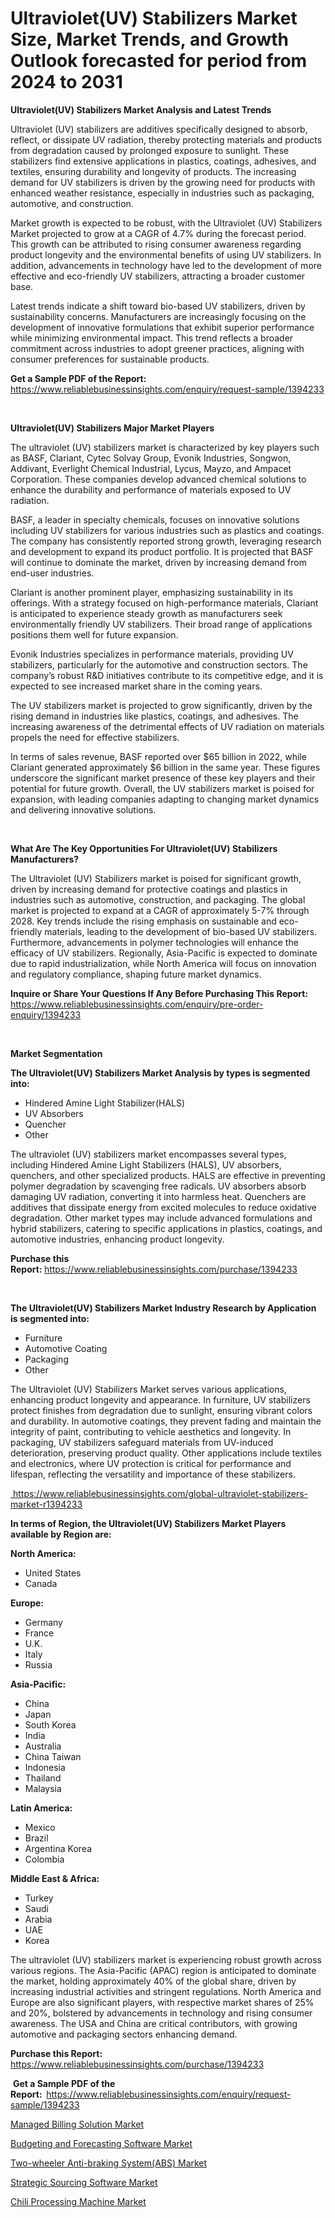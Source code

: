 <p><h1>Ultraviolet(UV) Stabilizers Market Size, Market Trends, and Growth Outlook forecasted for period from 2024 to 2031</h1></p><p><strong>Ultraviolet(UV) Stabilizers Market Analysis and Latest Trends</strong></p>
<p><p>Ultraviolet (UV) stabilizers are additives specifically designed to absorb, reflect, or dissipate UV radiation, thereby protecting materials and products from degradation caused by prolonged exposure to sunlight. These stabilizers find extensive applications in plastics, coatings, adhesives, and textiles, ensuring durability and longevity of products. The increasing demand for UV stabilizers is driven by the growing need for products with enhanced weather resistance, especially in industries such as packaging, automotive, and construction.</p><p>Market growth is expected to be robust, with the Ultraviolet (UV) Stabilizers Market projected to grow at a CAGR of 4.7% during the forecast period. This growth can be attributed to rising consumer awareness regarding product longevity and the environmental benefits of using UV stabilizers. In addition, advancements in technology have led to the development of more effective and eco-friendly UV stabilizers, attracting a broader customer base.</p><p>Latest trends indicate a shift toward bio-based UV stabilizers, driven by sustainability concerns. Manufacturers are increasingly focusing on the development of innovative formulations that exhibit superior performance while minimizing environmental impact. This trend reflects a broader commitment across industries to adopt greener practices, aligning with consumer preferences for sustainable products.</p></p>
<p><strong>Get a Sample PDF of the Report:&nbsp;</strong> <a href="https://www.reliablebusinessinsights.com/enquiry/request-sample/1394233?utm_campaign=1121&utm_medium=2&utm_source=Github&utm_content=ia&utm_term=05122024&utm_id=ultravioletuv-stabilizers">https://www.reliablebusinessinsights.com/enquiry/request-sample/1394233</a></p>
<p>&nbsp;</p>
<p><strong>Ultraviolet(UV) Stabilizers Major Market Players</strong></p>
<p><p>The ultraviolet (UV) stabilizers market is characterized by key players such as BASF, Clariant, Cytec Solvay Group, Evonik Industries, Songwon, Addivant, Everlight Chemical Industrial, Lycus, Mayzo, and Ampacet Corporation. These companies develop advanced chemical solutions to enhance the durability and performance of materials exposed to UV radiation.</p><p>BASF, a leader in specialty chemicals, focuses on innovative solutions including UV stabilizers for various industries such as plastics and coatings. The company has consistently reported strong growth, leveraging research and development to expand its product portfolio. It is projected that BASF will continue to dominate the market, driven by increasing demand from end-user industries.</p><p>Clariant is another prominent player, emphasizing sustainability in its offerings. With a strategy focused on high-performance materials, Clariant is anticipated to experience steady growth as manufacturers seek environmentally friendly UV stabilizers. Their broad range of applications positions them well for future expansion.</p><p>Evonik Industries specializes in performance materials, providing UV stabilizers, particularly for the automotive and construction sectors. The company’s robust R&D initiatives contribute to its competitive edge, and it is expected to see increased market share in the coming years.</p><p>The UV stabilizers market is projected to grow significantly, driven by the rising demand in industries like plastics, coatings, and adhesives. The increasing awareness of the detrimental effects of UV radiation on materials propels the need for effective stabilizers.</p><p>In terms of sales revenue, BASF reported over $65 billion in 2022, while Clariant generated approximately $6 billion in the same year. These figures underscore the significant market presence of these key players and their potential for future growth. Overall, the UV stabilizers market is poised for expansion, with leading companies adapting to changing market dynamics and delivering innovative solutions.</p></p>
<p>&nbsp;</p>
<p><strong>What Are The Key Opportunities For Ultraviolet(UV) Stabilizers Manufacturers?</strong></p>
<p><p>The Ultraviolet (UV) Stabilizers market is poised for significant growth, driven by increasing demand for protective coatings and plastics in industries such as automotive, construction, and packaging. The global market is projected to expand at a CAGR of approximately 5-7% through 2028. Key trends include the rising emphasis on sustainable and eco-friendly materials, leading to the development of bio-based UV stabilizers. Furthermore, advancements in polymer technologies will enhance the efficacy of UV stabilizers. Regionally, Asia-Pacific is expected to dominate due to rapid industrialization, while North America will focus on innovation and regulatory compliance, shaping future market dynamics.</p></p>
<p><strong>Inquire or Share Your Questions If Any Before Purchasing This Report:</strong> <a href="https://www.reliablebusinessinsights.com/enquiry/pre-order-enquiry/1394233?utm_campaign=1121&utm_medium=2&utm_source=Github&utm_content=ia&utm_term=05122024&utm_id=ultravioletuv-stabilizers">https://www.reliablebusinessinsights.com/enquiry/pre-order-enquiry/1394233</a></p>
<p>&nbsp;</p>
<p><strong>Market Segmentation</strong></p>
<p><strong>The Ultraviolet(UV) Stabilizers Market Analysis by types is segmented into:</strong></p>
<p><ul><li>Hindered Amine Light Stabilizer(HALS)</li><li>UV Absorbers</li><li>Quencher</li><li>Other</li></ul></p>
<p><p>The ultraviolet (UV) stabilizers market encompasses several types, including Hindered Amine Light Stabilizers (HALS), UV absorbers, quenchers, and other specialized products. HALS are effective in preventing polymer degradation by scavenging free radicals. UV absorbers absorb damaging UV radiation, converting it into harmless heat. Quenchers are additives that dissipate energy from excited molecules to reduce oxidative degradation. Other market types may include advanced formulations and hybrid stabilizers, catering to specific applications in plastics, coatings, and automotive industries, enhancing product longevity.</p></p>
<p><strong>Purchase this Report:&nbsp;</strong><a href="https://www.reliablebusinessinsights.com/purchase/1394233?utm_campaign=1121&utm_medium=2&utm_source=Github&utm_content=ia&utm_term=05122024&utm_id=ultravioletuv-stabilizers">https://www.reliablebusinessinsights.com/purchase/1394233</a></p>
<p>&nbsp;</p>
<p><strong>The Ultraviolet(UV) Stabilizers Market Industry Research by Application is segmented into:</strong></p>
<p><ul><li>Furniture</li><li>Automotive Coating</li><li>Packaging</li><li>Other</li></ul></p>
<p><p>The Ultraviolet (UV) Stabilizers Market serves various applications, enhancing product longevity and appearance. In furniture, UV stabilizers protect finishes from degradation due to sunlight, ensuring vibrant colors and durability. In automotive coatings, they prevent fading and maintain the integrity of paint, contributing to vehicle aesthetics and longevity. In packaging, UV stabilizers safeguard materials from UV-induced deterioration, preserving product quality. Other applications include textiles and electronics, where UV protection is critical for performance and lifespan, reflecting the versatility and importance of these stabilizers.</p></p>
<p><a href="https://www.reliablebusinessinsights.com/global-ultraviolet-stabilizers-market-r1394233?utm_campaign=1121&utm_medium=2&utm_source=Github&utm_content=ia&utm_term=05122024&utm_id=ultravioletuv-stabilizers">&nbsp;https://www.reliablebusinessinsights.com/global-ultraviolet-stabilizers-market-r1394233</a></p>
<p><strong>In terms of Region, the Ultraviolet(UV) Stabilizers Market Players available by Region are:</strong></p>
<p>
    <p> <strong> North America: </strong>
        <ul>
            <li>United States</li>
            <li>Canada</li>
        </ul>
        </p> 
    <p> <strong> Europe: </strong>
        <ul>
            <li>Germany</li>
            <li>France</li>
            <li>U.K.</li>
            <li>Italy</li>
            <li>Russia</li>
        </ul>
        </p> 
    <p> <strong> Asia-Pacific: </strong>
        <ul>
            <li>China</li>
            <li>Japan</li>
            <li>South Korea</li>
            <li>India</li>
            <li>Australia</li>
            <li>China Taiwan</li>
            <li>Indonesia</li>
            <li>Thailand</li>
            <li>Malaysia</li>
        </ul>
        </p> 
    <p> <strong> Latin America: </strong>
        <ul>
            <li>Mexico</li>
            <li>Brazil</li>
            <li>Argentina Korea</li>
            <li>Colombia</li>
        </ul>
        </p> 
    <p> <strong> Middle East & Africa: </strong>
        <ul>
            <li>Turkey</li>
            <li>Saudi</li>
            <li>Arabia</li>
            <li>UAE</li>
            <li>Korea</li>
        </ul>
    </p>
    </p>
<p><p>The ultraviolet (UV) stabilizers market is experiencing robust growth across various regions. The Asia-Pacific (APAC) region is anticipated to dominate the market, holding approximately 40% of the global share, driven by increasing industrial activities and stringent regulations. North America and Europe are also significant players, with respective market shares of 25% and 20%, bolstered by advancements in technology and rising consumer awareness. The USA and China are critical contributors, with growing automotive and packaging sectors enhancing demand.</p></p>
<p><strong>Purchase this Report: </strong><a href="https://www.reliablebusinessinsights.com/purchase/1394233?utm_campaign=1121&utm_medium=2&utm_source=Github&utm_content=ia&utm_term=05122024&utm_id=ultravioletuv-stabilizers">https://www.reliablebusinessinsights.com/purchase/1394233</a></p>
<p>&nbsp;<strong>Get a Sample PDF of the Report:&nbsp;&nbsp;</strong><a href="https://www.reliablebusinessinsights.com/enquiry/request-sample/1394233?utm_campaign=1121&utm_medium=2&utm_source=Github&utm_content=ia&utm_term=05122024&utm_id=ultravioletuv-stabilizers">https://www.reliablebusinessinsights.com/enquiry/request-sample/1394233</a></p>
<p><strong></strong></p>
<p><p><a href="https://issuu.com/reportprime-2/docs/managed-billing-solution-market-size-2030.pptx?utm_campaign=1121&utm_medium=2&utm_source=Github&utm_content=ia&utm_term=05122024&utm_id=ultravioletuv-stabilizers">Managed Billing Solution Market</a></p><p><a href="https://www.linkedin.com/pulse/analysis-current-state-future-growth-potential-budgeting-dbqle?utm_campaign=1121&utm_medium=2&utm_source=Github&utm_content=ia&utm_term=05122024&utm_id=ultravioletuv-stabilizers">Budgeting and Forecasting Software Market</a></p><p><a href="https://github.com/guneycigdem35/Market-Research-Report-List-5/blob/main/two-wheeler-anti-braking-systemabs-market.md?utm_campaign=1121&utm_medium=2&utm_source=Github&utm_content=ia&utm_term=05122024&utm_id=ultravioletuv-stabilizers">Two-wheeler Anti-braking System(ABS) Market</a></p><p><a href="https://www.linkedin.com/pulse/whats-fueling-strategic-sourcing-software-markets-growth-8d1te?utm_campaign=1121&utm_medium=2&utm_source=Github&utm_content=ia&utm_term=05122024&utm_id=ultravioletuv-stabilizers">Strategic Sourcing Software Market</a></p><p><a href="https://issuu.com/reportprime-2/docs/chili-processing-machine-market-size-2030.pptx?utm_campaign=1121&utm_medium=2&utm_source=Github&utm_content=ia&utm_term=05122024&utm_id=ultravioletuv-stabilizers">Chili Processing Machine Market</a></p></p>
